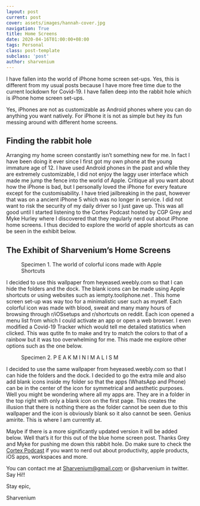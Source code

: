 ```yaml
---
layout: post
current: post
cover: assets/images/hannah-cover.jpg
navigation: True
title: Home Screens
date: 2020-04-16T01:00:00+08:00
tags: Personal
class: post-template
subclass: 'post'
author: sharvenium
---
```

I have fallen into the world of iPhone home screen set-ups. Yes, this is different from my usual posts because I have more free time due to the current lockdown for Covid-19. I have fallen deep into the rabbit hole which is iPhone home screen set-ups. 

Yes, iPhones are not as customizable as Android phones where you can do anything you want natively. For iPhone it is not as simple but hey its fun messing around with different home screens. 

## Finding the rabbit hole 

Arranging my home screen constantly isn’t something new for me. In fact I have been doing it ever since I first got my own phone at the young immature age of 12. I have used Android phones in the past and while they are extremely customizable, I did not enjoy the laggy user interface which made me jump the fence into the world of Apple. Critique all you want about how the iPhone is bad, but I personally loved the iPhone for every feature except for the customisability. I have tried jailbreaking in the past, however that was on a ancient iPhone 5 which was no longer in service. I did not want to risk the security of my daily driver so I just gave up. This was all good until I started listening to the Cortex Podcast hosted by CGP Grey and Myke Hurley where I discovered that they regularly nerd out about iPhone home screens. I thus decided to explore the world of apple shortcuts as can be seen in the exhibit below. 

## The Exhibit of Sharvenium’s Home Screens

<div class="wp-block-image">
  <figure class="aligncenter size-large"><img src="https://sharvenium.com/wp-content/uploads/2020/04/img_4338-231x500.png" alt="" class="wp-image-966" srcset="https://sharvenium.com/wp-content/uploads/2020/04/img_4338-231x500.png 231w, https://sharvenium.com/wp-content/uploads/2020/04/img_4338-139x300.png 139w, https://sharvenium.com/wp-content/uploads/2020/04/img_4338-768x1662.png 768w, https://sharvenium.com/wp-content/uploads/2020/04/img_4338-710x1536.png 710w, https://sharvenium.com/wp-content/uploads/2020/04/img_4338-400x866.png 400w, https://sharvenium.com/wp-content/uploads/2020/04/img_4338-800x1731.png 800w, https://sharvenium.com/wp-content/uploads/2020/04/img_4338.png 828w" sizes="(max-width: 231px) 100vw, 231px" /><figcaption>Specimen 1. The world of colorful icons made with Apple Shortcuts</figcaption></figure>
</div>

I decided to use this wallpaper from heyeased.weebly.com so that I can hide the folders and the dock. The blank icons can be made using Apple shortcuts or using websites such as iempty.tooliphone.net . This home screen set-up was way too for a minimalistic user such as myself. Each colorful icon was made with blood, sweat and many many hours of browsing through r/iOSsetups and r/shortcuts on reddit. Each icon opened a menu list from which I could activate an app or open a web browser. I even modified a Covid-19 Tracker which would tell me detailed statistics when clicked. This was qutite fn to make and try to match the colors to that of a rainbow but it was too overwhelming for me. This made me explore other options such as the one below. 

<div class="wp-block-image">
  <figure class="aligncenter size-large"><img src="https://sharvenium.com/wp-content/uploads/2020/04/img_8562ba217819-1-231x500.jpg" alt="" class="wp-image-967" srcset="https://sharvenium.com/wp-content/uploads/2020/04/img_8562ba217819-1-231x500.jpg 231w, https://sharvenium.com/wp-content/uploads/2020/04/img_8562ba217819-1-139x300.jpg 139w, https://sharvenium.com/wp-content/uploads/2020/04/img_8562ba217819-1-768x1662.jpg 768w, https://sharvenium.com/wp-content/uploads/2020/04/img_8562ba217819-1-710x1536.jpg 710w, https://sharvenium.com/wp-content/uploads/2020/04/img_8562ba217819-1-400x866.jpg 400w, https://sharvenium.com/wp-content/uploads/2020/04/img_8562ba217819-1-800x1731.jpg 800w, https://sharvenium.com/wp-content/uploads/2020/04/img_8562ba217819-1.jpg 828w" sizes="(max-width: 231px) 100vw, 231px" /><figcaption>Specimen 2. P E A K M I N I M A L I S M </figcaption></figure>
</div>

I decided to use the same wallpaper from heyeased.weebly.com so that I can hide the folders and the dock. I decided to go the extra mile and also add blank icons inside my folder so that the apps (WhatsApp and Phone) can be in the center of the icon for symmetrical and aesthetic purposes. Well you might be wondering where all my apps are. They are in a folder in the top right with only a blank icon on the first page. This creates the illusion that there is nothing there as the folder cannot be seen due to this wallpaper and the icon is obviously blank so it also cannot be seen. Genius amirite. This is where I am currently at. 

Maybe if there is a more significantly updated version it will be added below. Well that’s it for this out of the blue home screen post. Thanks Grey and Myke for pushing me down this rabbit hole. Do make sure to check the <a rel="noreferrer noopener" href="https://www.relay.fm/cortex" target="_blank">Cortex Podcast</a> if you want to nerd out about productivity, apple products, iOS apps, workspaces and more. 

You can contact me at Sharvenium@gmail.com or @sharvenium in twitter. Say Hi!!

Stay epic, 

Sharvenium
